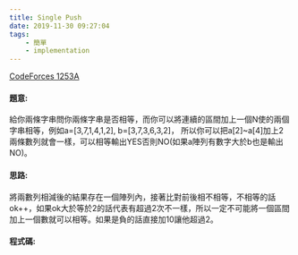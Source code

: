 ```yaml
---
title: Single Push
date: 2019-11-30 09:27:04
tags:
    - 簡單
    - implementation
---
```

[CodeForces 1253A](http://codeforces.com/problemset/problem/1253/A)
<!-- more -->

#### 題意:
給你兩條字串問你兩條字串是否相等，而你可以將連續的區間加上一個N使的兩個字串相等，例如a=[3,7,1,4,1,2], b=[3,7,3,6,3,2]， 所以你可以把a[2]~a[4]加上2兩條數列就會一樣，可以相等輸出YES否則NO(如果a陣列有數字大於b也是輸出NO)。

#### 思路:
將兩數列相減後的結果存在一個陣列內，接著比對前後相不相等，不相等的話ok++，如果ok大於等於2的話代表有超過2次不一樣，所以一定不可能將一個區間加上一個數就可以相等。如果是負的話直接加10讓他超過2。

#### 程式碼:
<script src="https://gist.github.com/Daviswww/a66ce2a9835ca967ca1fa19211c5fd2b.js"></script>